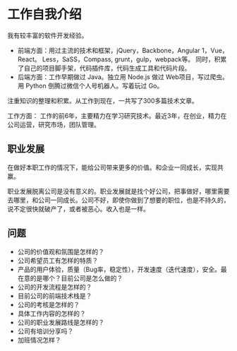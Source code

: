 # 工作自我介绍
我有较丰富的软件开发经验。
  * 前端方面：用过主流的技术和框架，jQuery，Backbone，Angular 1，Vue，React。 Less，SaSS，Compass, grunt，gulp，webpack等。 同时，积累了自己的项目脚手架，代码插件库，代码生成工具和代码片段。
  * 后端方面：工作早期做过 Java。独立用 Node.js 做过 Web项目，写过爬虫。用 Python 倒腾过微信个人号机器人。写着玩过 Go。

注重知识的整理和积累。从工作到现在，一共写了300多篇技术文章。

工作方面： 工作的前6年，主要精力在学习研究技术。最近3年，在创业，精力在公司运营，研究市场，团队管理。

## 职业发展
在做好本职工作的情况下，能给公司带来更多的价值。和企业一同成长，实现共赢。

职业发展脱离公司是没有意义的。职业发展就是找个好公司，把事做好，哪里需要去哪里，和公司一同成长。公司不好，即使你做到了想要的职位，也是不持久的，说不定很快就破产了，或者被恶心。收入也是一样。

## 问题
* 公司的价值观和氛围是怎样的？
* 公司希望员工有怎样的特质？
* 产品的用户体验，质量（Bug率，稳定性），开发速度（迭代速度），安全。最在意的是哪个？目前公司是怎么做的？
* 公司的开发流程是怎样的？
* 目前公司的前端技术栈是？
* 公司的考核是怎样的？
* 具体工作内容的怎样的？
* 公司的职业发展路线是怎样的？
* 公司有培训分享吗？
* 加班情况怎样？
